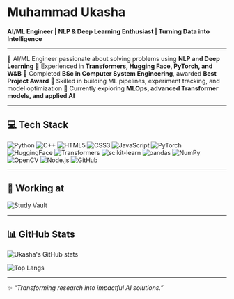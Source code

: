 # Muhammad Ukasha

**AI/ML Engineer | NLP & Deep Learning Enthusiast | Turning Data into Intelligence**

---

🔹 AI/ML Engineer passionate about solving problems using **NLP and Deep Learning**
🔹 Experienced in **Transformers, Hugging Face, PyTorch, and W\&B**
🔹 Completed **BSc in Computer System Engineering**, awarded **Best Project Award**
🔹 Skilled in building ML pipelines, experiment tracking, and model optimization
🔹 Currently exploring **MLOps, advanced Transformer models, and applied AI**

---

## 💻 Tech Stack

![Python](https://img.shields.io/badge/Python-3776AB?style=for-the-badge\&logo=python\&logoColor=white)
![C++](https://img.shields.io/badge/C++-00599C?style=for-the-badge\&logo=c%2B%2B\&logoColor=white)
![HTML5](https://img.shields.io/badge/HTML5-E34F26?style=for-the-badge\&logo=html5\&logoColor=white)
![CSS3](https://img.shields.io/badge/CSS3-1572B6?style=for-the-badge\&logo=css3\&logoColor=white)
![JavaScript](https://img.shields.io/badge/JavaScript-F7DF1E?style=for-the-badge\&logo=javascript\&logoColor=black)
![PyTorch](https://img.shields.io/badge/PyTorch-EE4C2C?style=for-the-badge\&logo=pytorch\&logoColor=white)
![HuggingFace](https://img.shields.io/badge/HuggingFace-FCC624?style=for-the-badge\&logo=huggingface\&logoColor=black)
![Transformers](https://img.shields.io/badge/Transformers-FF9E0F?style=for-the-badge\&logo=transformers\&logoColor=black)
![scikit-learn](https://img.shields.io/badge/scikit--learn-F7931E?style=for-the-badge\&logo=scikit-learn\&logoColor=white)
![pandas](https://img.shields.io/badge/pandas-150458?style=for-the-badge\&logo=pandas\&logoColor=white)
![NumPy](https://img.shields.io/badge/NumPy-013243?style=for-the-badge\&logo=numpy\&logoColor=white)
![OpenCV](https://img.shields.io/badge/OpenCV-5C3EE8?style=for-the-badge\&logo=opencv\&logoColor=white)
![Node.js](https://img.shields.io/badge/Node.js-339933?style=for-the-badge\&logo=node.js\&logoColor=white)
![GitHub](https://img.shields.io/badge/GitHub-181717?style=for-the-badge\&logo=github\&logoColor=white)

---

## 🏢 Working at

![Study Vault](https://img.shields.io/badge/Study%20Vault-1E90FF?style=for-the-badge\&logo=google-chrome\&logoColor=white)

---

## 📊 GitHub Stats

![Ukasha's GitHub stats](https://github-readme-stats.vercel.app/api?username=MUkasha09\&show_icons=true\&theme=radical)

![Top Langs](https://github-readme-stats.vercel.app/api/top-langs/?username=MUkasha09\&layout=compact\&theme=radical)

---

✨ *“Transforming research into impactful AI solutions.”*
